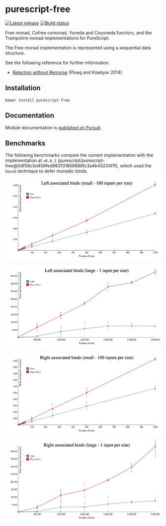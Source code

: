 # purescript-free

[![Latest release](http://img.shields.io/github/release/purescript/purescript-free.svg)](https://github.com/purescript/purescript-free/releases)
[![Build status](https://travis-ci.org/purescript/purescript-free.svg?branch=master)](https://travis-ci.org/purescript/purescript-free)

Free monad, Cofree comonad, Yoneda and Coyoneda functors, and the Trampoline monad implementations for PureScript.

The Free monad implementation is represented using a sequential data structure.

See the following reference for further information.
* [Relection without Remorse](http://okmij.org/ftp/Haskell/zseq.pdf) (Ploeg and Kiselyov 2014)

## Installation

```
bower install purescript-free
```

## Documentation

Module documentation is [published on Pursuit](http://pursuit.purescript.org/packages/purescript-free).

## Benchmarks

The following benchmarks compare the current implementation with the implementation at `v0.6.1` (purescript/purescript-free@0df59c5d459fed983131856886fc3a4b43234f1f), which used the `Gosub` technique to defer monadic binds.

![left-bind-small](benchmark/left-bind-small.png)

![left-bind-large](benchmark/left-bind-large.png)

![right-bind-small](benchmark/right-bind-small.png)

![right-bind-large](benchmark/right-bind-large.png)
